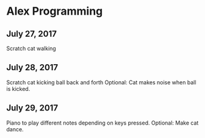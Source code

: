 Alex Programming
================

July 27, 2017
-------------
Scratch cat walking

July 28, 2017
-------------
Scratch cat kicking ball back and forth
Optional: Cat makes noise when ball is kicked.

July 29, 2017
-------------
Piano to play different notes depending on keys pressed.
Optional:  Make cat dance.

